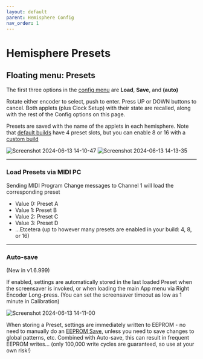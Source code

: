 ```yaml
---
layout: default
parent: Hemisphere Config
nav_order: 1
---
```

# Hemisphere Presets

## Floating menu: Presets

The first three options in the [config menu](Hemisphere-Config) are **Load**, **Save**, and **(auto)**

Rotate either encoder to select, push to enter. Press UP or DOWN buttons to cancel. Both applets (plus Clock Setup) with their state are recalled, along with the rest of the Config options on this page.

Presets are saved with the name of the applets in each hemisphere. Note that [default builds](https://github.com/djphazer/O_C-Phazerville/releases) have 4 preset slots, but you can enable 8 or 16 with a [custom build](https://github.com/djphazer/O_C-Phazerville/discussions/38)

![Screenshot 2024-06-13 14-10-47](https://github.com/djphazer/O_C-Phazerville/assets/109086194/c1413c95-627c-40d2-88ff-79b00829f31b)
![Screenshot 2024-06-13 14-13-35](https://github.com/djphazer/O_C-Phazerville/assets/109086194/9343eb3d-77d8-41fa-ba64-b616aa35d544)

***

### Load Presets via MIDI PC

Sending MIDI Program Change messages to Channel 1 will load the corresponding preset
* Value 0: Preset A
* Value 1: Preset B
* Value 2: Preset C
* Value 3: Preset D
* ...Etcetera (up to however many presets are enabled in your build: 4, 8, or 16)

***

### Auto-save

(New in v1.6.999)

If enabled, settings are automatically stored in the last loaded Preset when the screensaver is invoked, or when loading the main App menu via Right Encoder Long-press. (You can set the screensaver timeout as low as 1 minute in Calibration)

![Screenshot 2024-06-13 14-11-00](https://github.com/djphazer/O_C-Phazerville/assets/109086194/a80339d8-373c-41e2-bcd6-7f4782c05262)

When storing a Preset, settings are immediately written to EEPROM - no need to manually do an [EEPROM Save](Saving-State), unless you need to save changes to global patterns, etc. Combined with Auto-save, this can result in frequent EEPROM writes... (only 100,000 write cycles are guaranteed, so use at your own risk!)
